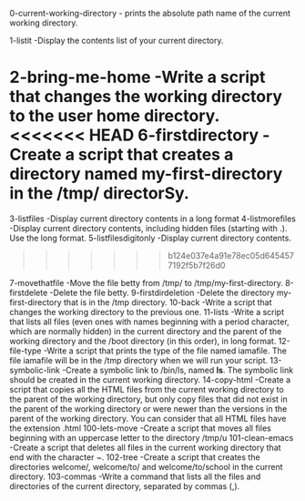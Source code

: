 0-current-working-directory - prints the absolute path name of the current working directory.

1-listit -Display the contents list of your current directory.

2-bring-me-home -Write a script that changes the working directory to the user  home directory.
<<<<<<< HEAD
6-firstdirectory -Create a script that creates a directory named my-first-directory in the /tmp/ directorSy.
=======
3-listfiles -Display current directory contents in a long format
4-listmorefiles -Display current directory contents, including hidden files (starting with .). Use the long format.
5-listfilesdigitonly -Display current directory contents.
>>>>>>> b124e037e4a91e78ec05d6454577192f5b7f26d0

7-movethatfile -Move the file betty from /tmp/ to /tmp/my-first-directory.
8-firstdelete -Delete the file betty.
9-firstdirdeletion -Delete the directory my-first-directory that is in the /tmp directory.
10-back -Write a script that changes the working directory to the previous one.
11-lists -Write a script that lists all files (even ones with names beginning with a period character, which are normally hidden) in the current directory and the parent of the working directory and the /boot directory (in this order), in long format.
12-file-type -Write a script that prints the type of the file named iamafile. The file iamafile will be in the /tmp directory when we will run your script.
13-symbolic-link -Create a symbolic link to /bin/ls, named __ls__. The symbolic link should be created in the current working directory.
14-copy-html -Create a script that copies all the HTML files from the current working directory to the parent of the working directory, but only copy files that did not exist in the parent of the working directory or were newer than the versions in the parent of the working directory.
You can consider that all HTML files have the extension .html
100-lets-move -Create a script that moves all files beginning with an uppercase letter to the directory /tmp/u
101-clean-emacs -Create a script that deletes all files in the current working directory that end with the character ~.
102-tree -Create a script that creates the directories welcome/, welcome/to/ and welcome/to/school in the current directory.
103-commas -Write a command that lists all the files and directories of the current directory, separated by commas (,).

